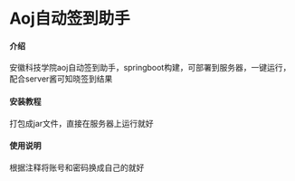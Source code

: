 # Aoj自动签到助手

#### 介绍
安徽科技学院aoj自动签到助手，springboot构建，可部署到服务器，一键运行，配合server酱可知晓签到结果




#### 安装教程

打包成jar文件，直接在服务器上运行就好


#### 使用说明

根据注释将账号和密码换成自己的就好


